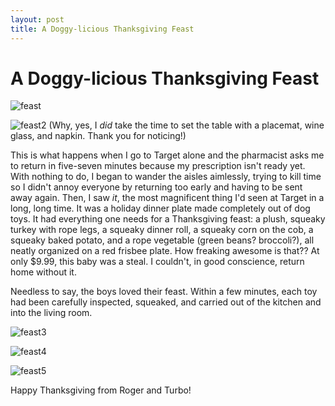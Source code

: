 ```yaml
---
layout: post
title: A Doggy-licious Thanksgiving Feast
---
```


A Doggy-licious Thanksgiving Feast
===================

![feast](http://i1230.photobucket.com/albums/ee481/ptkatz/Blog%20Pictures/IMG_2482.jpg)

![feast2](http://i1230.photobucket.com/albums/ee481/ptkatz/Blog%20Pictures/IMG_2481.jpg)
(Why, yes, I _did_ take the time to set the table with a placemat, wine glass, and napkin. Thank you for noticing!)

This is what happens when I go to Target alone and the pharmacist asks me to return in five-seven minutes because my prescription isn't ready yet. With nothing to do, I began to wander the 
aisles aimlessly, trying to kill time so I didn't annoy everyone by returning too early and having to be sent away again. Then, I saw _it_, the most magnificent thing I'd seen at Target in a 
long, long time. It was a holiday dinner plate made completely out of dog toys. It had everything one needs for a Thanksgiving feast: a plush, squeaky turkey with rope legs, a squeaky dinner roll, a squeaky corn on the cob, 
a squeaky baked potato, and a rope vegetable (green beans? broccoli?), all neatly organized on a red frisbee plate. How freaking awesome is that?? At only $9.99, this baby was a steal. 
I couldn't, in good conscience, return home without it. 

Needless to say, the boys loved their feast. Within a few minutes, each toy had been carefully inspected, squeaked, and carried out of the kitchen and into the living room.  

![feast3](http://i1230.photobucket.com/albums/ee481/ptkatz/Blog%20Pictures/IMG_2486.jpg)

![feast4](http://i1230.photobucket.com/albums/ee481/ptkatz/Blog%20Pictures/IMG_2483.jpg)

![feast5](http://i1230.photobucket.com/albums/ee481/ptkatz/Blog%20Pictures/IMG_2488.jpg)

Happy Thanksgiving from Roger and Turbo! 
